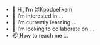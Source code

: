 - 👋 Hi, I’m @Kpodoelikem
- 👀 I’m interested in ...
- 🌱 I’m currently learning ...
- 💞️ I’m looking to collaborate on ...
- 📫 How to reach me ...

<!---
Kpodoelikem/Kpodoelikem is a ✨ special ✨ repository because its `README.md` (this file) appears on your GitHub profile.
You can click the Preview link to take a look at your changes.
--->
